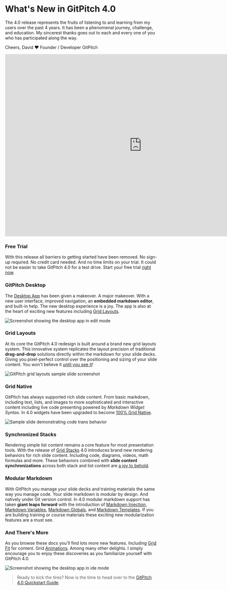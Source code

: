 # What's New in GitPitch 4.0

The 4.0 release represents the fruits of listening to and learning from my users over the past 4 years. It has been a phenomenal journey, challenge, and education. My sincerest thanks goes out to each and every one of you who has participated along the way.

Cheers, David :heart:
Founder / Developer GitPitch

<iframe id="youtube" width="900" height="600" src="https://www.youtube.com/embed/MT88pCE291I" frameborder="0" allow="accelerometer; autoplay; encrypted-media; gyroscope; picture-in-picture" allowfullscreen></iframe>

### Free Trial

With this release all barriers to getting started have been removed. No sign-up required. No credit card needed. And no time limits on your trial. It could not be easier to take GitPitch 4.0 for a test drive. Start your free trial [right now](/free-trial.md).

### GitPitch Desktop

The [Desktop App](/desktop/README.md) has been given a makeover. A major makeover.  With a new user interface, improved navigation, an **embedded markdown editor**, and built-in help. The new desktop experience is a joy. The app is also at the heart of exciting new features including [Grid Layouts](#grid-layouts).

![Screenshot showing the desktop app in edit mode](../_images/gitpitch-desktop-offline-development.png)

### Grid Layouts

At its core the GitPitch 4.0 redesign is built around a brand new grid layouts system. This innovative system replicates the layout precision of traditional **drag-and-drop** solutions directly within the markdown for your slide decks. Giving you pixel-perfect control over the positioning and sizing of your slide content. You won't believe it [until you see it](/grid-layouts/drag-and-drop.md)!

![GitPitch grid layouts sample slide screenshot](../_images/gitpitch-grid-layouts-about.png)

### Grid Native 

GitPitch has always supported rich slide content. From basic markdown, including text, lists, and images to more sophisticated and interactive content including live code presenting powered by *Markdown Widget Syntax*. In 4.0 widgets have been upgraded to become [100% Grid Native](/grid-layouts/native-widgets.md).

![Sample slide demonstrating code trans behavior](../_images/gitpitch-code-behaviors-trans-bg.png)

### Synchronized Stacks

Rendering simple list content remains a core feature for most presentation tools. With the release of [Grid Stacks](/grid-layouts/stacks) 4.0 introduces brand new rendering behaviors for rich slide content. Including code, diagrams, videos, math formulas and more. These behaviors combined with **slide content synchronizations** across both stack and list content are [a joy to behold](/grid-layouts/synchronization).

### Modular Markdown

With GitPitch you manage your slide decks and training materials the same way you manage code. Your slide markdown is modular by design. And natively under Git version control. In 4.0 modular markdown support has taken **giant leaps forward** with the introduction of [Markdown Injection](/modular-markdown/injection.md), [Markdown Variables](/modular-markdown/variables.md), [Markdown Globals](/modular-markdown/globals.md), and [Markdown Templates](/modular-markdown/templates.md). If you are building training or course materials these exciting new modularization features are a must see.

### And There's More

As you browse these docs you'll find lots more new features. Including [Grid Fit](/grid-layouts/fit-text.md) for content. Grid [Animations](/grid-layouts/animations.md). Among many other delights. I simply encourage you to enjoy these discoveries as you familiarize yourself with GitPitch 4.0.

![Screenshot showing the desktop app in ide mode](../_images/gitpitch-desktop-ide-mode.png)

> Ready to kick the tires? Now is the time to head over to the [GitPitch 4.0 Quickstart Guide](/quickstart.md).

